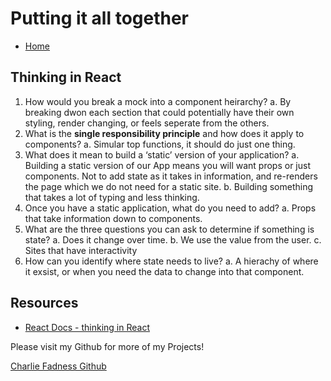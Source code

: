 # Putting it all together

- [Home](https://fadnesscharlie.github.io/reading-notes/301/)

## Thinking in React

1. How would you break a mock into a component heirarchy?
  a. By breaking dwon each section that could potentially have their own styling, render changing, or feels seperate from the others.
2. What is the **single responsibility principle** and how does it apply to components?
  a. Simular top functions, it should do just one thing.
3. What does it mean to build a ‘static’ version of your application?
  a. Building a static version of our App means you will want props or just components. Not to add state as it takes in information, and re-renders the page which we do not need for a static site.
  b. Building something that takes a lot of typing and less thinking.
4. Once you have a static application, what do you need to add?
  a. Props that take information down to components.
5. What are the three questions you can ask to determine if something is state?
  a. Does it change over time.
  b. We use the value from the user.
  c. Sites that have interactivity
6. How can you identify where state needs to live?
  a. A hierachy of where it exsist, or when you need the data to change into that component.

## Resources

- [React Docs - thinking in React](https://reactjs.org/docs/thinking-in-react.html)

Please visit my Github for more of my Projects!

[Charlie Fadness Github](https://github.com/fadnesscharlie)
